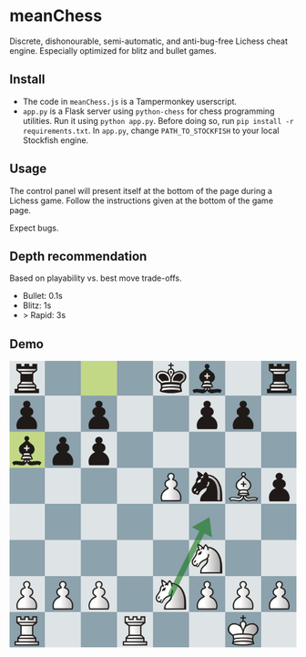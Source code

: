 # meanChess
Discrete, dishonourable, semi-automatic, and anti-bug-free Lichess cheat engine. Especially optimized for blitz and bullet games.

## Install
* The code in `meanChess.js` is a Tampermonkey userscript. 
* `app.py` is a Flask server using `python-chess` for chess programming utilities. Run it using `python app.py`. Before doing so, run `pip install -r requirements.txt`. In `app.py`, change `PATH_TO_STOCKFISH` to your local Stockfish engine.

## Usage
The control panel will present itself at the bottom of the page during a Lichess game. Follow the instructions given at the bottom of the game page.

Expect bugs.

## Depth recommendation
Based on playability vs. best move trade-offs.
* Bullet: 0.1s
* Blitz: 1s
* \> Rapid: 3s

## Demo
![Lichess cheat demo](/demo/demo.png)
